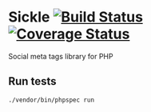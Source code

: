 # Sickle [![Build Status](https://travis-ci.org/joppuyo/Sickle.svg?branch=master)](https://travis-ci.org/joppuyo/Sickle) [![Coverage Status](https://coveralls.io/repos/github/joppuyo/Sickle/badge.svg?branch=master)](https://coveralls.io/github/joppuyo/Sickle?branch=master)

Social meta tags library for PHP

## Run tests

```bash
./vendor/bin/phpspec run
```
